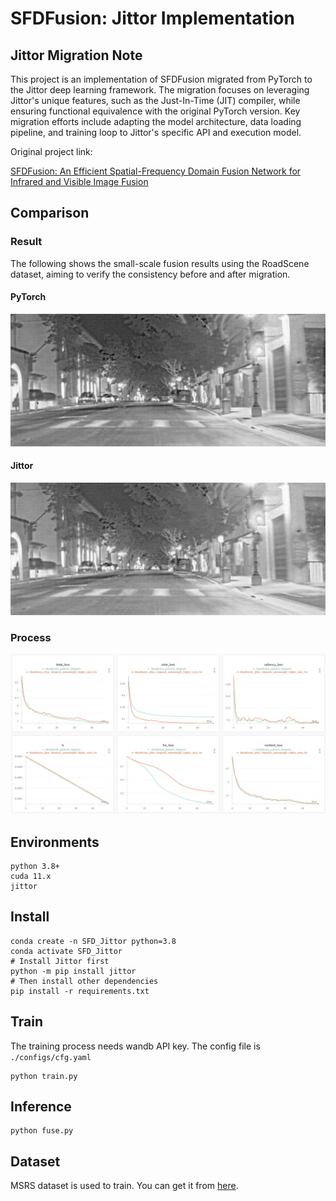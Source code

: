 # SFDFusion: Jittor Implementation

## Jittor Migration Note

This project is an implementation of SFDFusion migrated from PyTorch to the Jittor deep learning framework. The migration focuses on leveraging Jittor's unique features, such as the Just-In-Time (JIT) compiler, while ensuring functional equivalence with the original PyTorch version. Key migration efforts include adapting the model architecture, data loading pipeline, and training loop to Jittor's specific API and execution model.

Original project link:

[SFDFusion: An Efficient Spatial-Frequency Domain Fusion Network for Infrared and Visible Image Fusion](https://github.com/lqz2/SFDFusion)

## Comparison

### Result

The following shows the small-scale fusion results using the RoadScene dataset, aiming to verify the consistency before and after migration.

#### PyTorch

![](./pytorch.jpg)

#### Jittor

![](./jittor.jpg)

### Process

![](./process.png)

## Environments

```
python 3.8+
cuda 11.x
jittor
```

## Install

```
conda create -n SFD_Jittor python=3.8
conda activate SFD_Jittor
# Install Jittor first
python -m pip install jittor
# Then install other dependencies
pip install -r requirements.txt
```

## Train

The training process needs wandb API key.
The config file is `./configs/cfg.yaml`

```
python train.py
```

## Inference

```
python fuse.py
```

## Dataset

MSRS dataset is used to train. You can get it from [here](https://github.com/Linfeng-Tang/MSRS).
